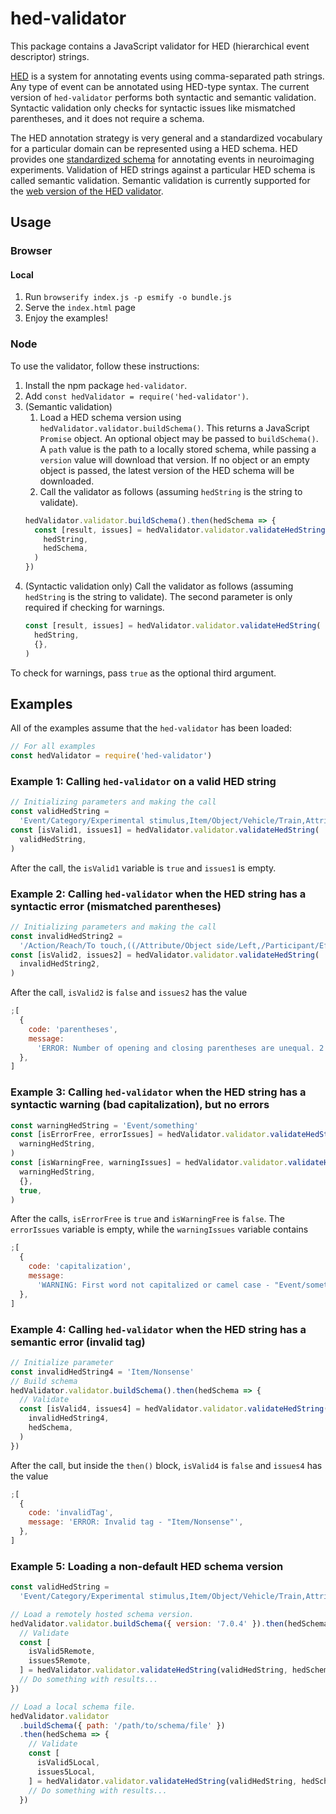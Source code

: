 # hed-validator

This package contains a JavaScript validator for HED (hierarchical event descriptor) strings.

[HED](http://www.hedtags.org/) is a system for annotating events using comma-separated path strings. Any type of event can be annotated using HED-type syntax. The current version of `hed-validator` performs both syntactic and semantic validation. Syntactic validation only checks for syntactic issues like mismatched parentheses, and it does not require a schema.

The HED annotation strategy is very general and a standardized vocabulary for a particular domain can be represented using a HED schema. HED provides one [standardized schema](https://github.com/hed-standard/hed-specification) for annotating events in neuroimaging experiments. Validation of HED strings against a particular HED schema is called semantic validation. Semantic validation is currently supported for the [web version of the HED validator](http://visual.cs.utsa.edu/hed).

## Usage
### Browser
#### Local
1. Run `browserify index.js -p esmify -o bundle.js`
2. Serve the `index.html` page
3. Enjoy the examples!


### Node
To use the validator, follow these instructions:

1. Install the npm package `hed-validator`.
1. Add `const hedValidator = require('hed-validator')`.
1. (Semantic validation)
   1. Load a HED schema version using `hedValidator.validator.buildSchema()`. This returns a JavaScript `Promise` object. An optional object may be passed to `buildSchema()`. A `path` value is the path to a locally stored schema, while passing a `version` value will download that version. If no object or an empty object is passed, the latest version of the HED schema will be downloaded.
   1. Call the validator as follows (assuming `hedString` is the string to validate).
   ```javascript
   hedValidator.validator.buildSchema().then(hedSchema => {
     const [result, issues] = hedValidator.validator.validateHedString(
       hedString,
       hedSchema,
     )
   })
   ```
1. (Syntactic validation only) Call the validator as follows (assuming `hedString` is the string to validate). The second parameter is only required if checking for warnings.
   ```javascript
   const [result, issues] = hedValidator.validator.validateHedString(
     hedString,
     {},
   )
   ```

To check for warnings, pass `true` as the optional third argument.

## Examples

All of the examples assume that the `hed-validator` has been loaded:

```javascript
// For all examples
const hedValidator = require('hed-validator')
```

### Example 1: Calling `hed-validator` on a valid HED string

```javascript
// Initializing parameters and making the call
const validHedString =
  'Event/Category/Experimental stimulus,Item/Object/Vehicle/Train,Attribute/Visual/Color/Purple'
const [isValid1, issues1] = hedValidator.validator.validateHedString(
  validHedString,
)
```

After the call, the `isValid1` variable is `true` and `issues1` is empty.

### Example 2: Calling `hed-validator` when the HED string has a syntactic error (mismatched parentheses)

```javascript
// Initializing parameters and making the call
const invalidHedString2 =
  '/Action/Reach/To touch,((/Attribute/Object side/Left,/Participant/Effect/Body part/Arm),/Attribute/Location/Screen/Top/70 px'
const [isValid2, issues2] = hedValidator.validator.validateHedString(
  invalidHedString2,
)
```

After the call, `isValid2` is `false` and `issues2` has the value

```javascript
;[
  {
    code: 'parentheses',
    message:
      'ERROR: Number of opening and closing parentheses are unequal. 2 opening parentheses. 1 closing parentheses',
  },
]
```

### Example 3: Calling `hed-validator` when the HED string has a syntactic warning (bad capitalization), but no errors

```javascript
const warningHedString = 'Event/something'
const [isErrorFree, errorIssues] = hedValidator.validator.validateHedString(
  warningHedString,
)
const [isWarningFree, warningIssues] = hedValidator.validator.validateHedString(
  warningHedString,
  {},
  true,
)
```

After the calls, `isErrorFree` is `true` and `isWarningFree` is `false`. The `errorIssues` variable is empty, while the `warningIssues` variable contains

```javascript
;[
  {
    code: 'capitalization',
    message:
      'WARNING: First word not capitalized or camel case - "Event/something"',
  },
]
```

### Example 4: Calling `hed-validator` when the HED string has a semantic error (invalid tag)

```javascript
// Initialize parameter
const invalidHedString4 = 'Item/Nonsense'
// Build schema
hedValidator.validator.buildSchema().then(hedSchema => {
  // Validate
  const [isValid4, issues4] = hedValidator.validator.validateHedString(
    invalidHedString4,
    hedSchema,
  )
})
```

After the call, but inside the `then()` block, `isValid4` is `false` and `issues4` has the value

```javascript
;[
  {
    code: 'invalidTag',
    message: 'ERROR: Invalid tag - "Item/Nonsense"',
  },
]
```

### Example 5: Loading a non-default HED schema version

```javascript
const validHedString =
  'Event/Category/Experimental stimulus,Item/Object/Vehicle/Train,Attribute/Visual/Color/Purple'

// Load a remotely hosted schema version.
hedValidator.validator.buildSchema({ version: '7.0.4' }).then(hedSchema => {
  // Validate
  const [
    isValid5Remote,
    issues5Remote,
  ] = hedValidator.validator.validateHedString(validHedString, hedSchema)
  // Do something with results...
})

// Load a local schema file.
hedValidator.validator
  .buildSchema({ path: '/path/to/schema/file' })
  .then(hedSchema => {
    // Validate
    const [
      isValid5Local,
      issues5Local,
    ] = hedValidator.validator.validateHedString(validHedString, hedSchema)
    // Do something with results...
  })
```
